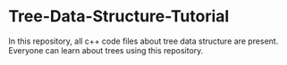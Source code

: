 # Tree-Data-Structure-Tutorial
In this repository, all c++ code files about tree data structure are present. Everyone can learn about trees using this repository.
